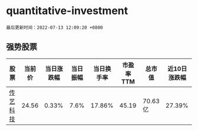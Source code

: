 # quantitative-investment

`最后更新时间：2022-07-13 12:09:20 +0800`

## 强势股票

|股票|当前价|当日涨跌幅|当日振幅|当日换手率|市盈率TTM|总市值|近10日涨跌幅|
|----|----|----|----|----|----|----|----|
|[传艺科技](https://xueqiu.com/S/SZ002866)|24.56|0.33%|7.6%|17.86%|45.19|70.63亿|27.39%|
